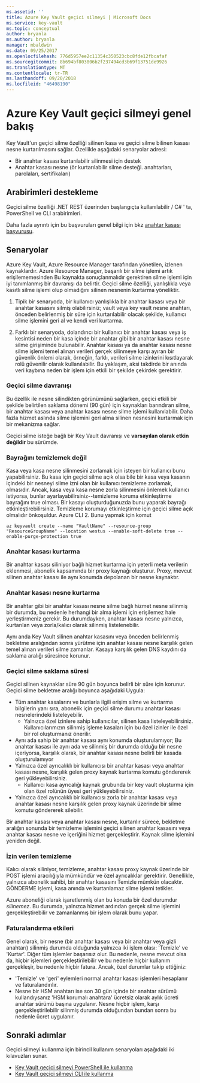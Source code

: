 ```yaml
---
ms.assetid: ''
title: Azure Key Vault geçici silmeyi | Microsoft Docs
ms.service: key-vault
ms.topic: conceptual
author: bryanla
ms.author: bryanla
manager: mbaldwin
ms.date: 09/25/2017
ms.openlocfilehash: 776d5957ee2c11354c350523cbc8fde12fbcafaf
ms.sourcegitcommit: 8b694bf803806b2f237494cd3b69f13751de9926
ms.translationtype: MT
ms.contentlocale: tr-TR
ms.lasthandoff: 09/20/2018
ms.locfileid: "46498190"
---
```

# <a name="azure-key-vault-soft-delete-overview"></a>Azure Key Vault geçici silmeyi genel bakış

Key Vault'un geçici silme özelliği silinen kasa ve geçici silme bilinen kasası nesne kurtarılmasını sağlar. Özellikle aşağıdaki senaryolar adresi:

- Bir anahtar kasası kurtarılabilir silinmesi için destek
- Anahtar kasası nesne (ör kurtarılabilir silme desteği. anahtarları, parolaları, sertifikaları)

## <a name="supporting-interfaces"></a>Arabirimleri destekleme

Geçici silme özelliği .NET REST üzerinden başlangıçta kullanılabilir / C# ' ta, PowerShell ve CLI arabirimleri.

Daha fazla ayrıntı için bu başvuruları genel bilgi için bkz [anahtar kasası başvurusu](https://docs.microsoft.com/azure/key-vault/).

## <a name="scenarios"></a>Senaryolar

Azure Key Vault, Azure Resource Manager tarafından yönetilen, izlenen kaynaklardır. Azure Resource Manager, başarılı bir silme işlemi artık erişilememesinden Bu kaynakta sonuçlanmalıdır gerektiren silme işlemi için iyi tanımlanmış bir davranışı da belirtir. Geçici silme özelliği, yanlışlıkla veya kasıtlı silme işlemi olup olmadığını silinen nesnenin kurtarma yöneliktir.

1. Tipik bir senaryoda, bir kullanıcı yanlışlıkla bir anahtar kasası veya bir anahtar kasasını silmiş olabilirsiniz; vault veya key vault nesne anahtarı, önceden belirlenmiş bir süre için kurtarılabilir olacak şekilde, kullanıcı silme işlemini geri al ve kendi veri kurtarma.

2. Farklı bir senaryoda, dolandırıcı bir kullanıcı bir anahtar kasası veya iş kesintisi neden bir kasa içinde bir anahtar gibi bir anahtar kasası nesne silme girişiminde bulunabilir. Anahtar kasası ya da anahtar kasası nesne silme işlemi temel alınan verileri gerçek silinmeye karşı ayıran bir güvenlik önlemi olarak, örneğin, farklı, verileri silme izinlerini kısıtlayarak rolü güvenilir olarak kullanılabilir. Bu yaklaşım, aksi takdirde bir anında veri kaybına neden bir işlem için etkili bir şekilde çekirdek gerektirir.

### <a name="soft-delete-behavior"></a>Geçici silme davranışı

Bu özellik ile nesne silindikten görünümünü sağlarken, geçici etkili bir şekilde belirtilen saklama dönemi (90 gün) için kaynakları barındıran silme, bir anahtar kasası veya anahtar kasası nesne silme işlemi kullanılabilir. Daha fazla hizmet aslında silme işlemini geri alma silinen nesnesini kurtarmak için bir mekanizma sağlar. 

Geçici silme isteğe bağlı bir Key Vault davranışı ve **varsayılan olarak etkin değildir** bu sürümde. 

### <a name="do-not-purge-flag"></a>Bayrağını temizlemek değil
Kasa veya kasa nesne silinmesini zorlamak için isteyen bir kullanıcı bunu yapabilirsiniz. Bu kasa için geçici silme açık olsa bile bir kasa veya kasanın içindeki bir nesneyi silme izni olan bir kullanıcı temizleme zorlamak, olmasıdır. Ancak, kasa veya kasa nesne zorla silinmesini önlemek kullanıcı istiyorsa, bunlar ayarlayabilirsiniz--temizleme koruma etkinleştirme bayrağını true olması. Bir kasayı oluşturduğunuzda bunu yaparak bayrağı etkinleştirebilirsiniz. Temizleme korumayı etkinleştirme için geçici silme açık olmalıdır önkoşuldur. Azure CLI 2. Bunu yapmak için komut

```
az keyvault create --name "VaultName" --resource-group "ResourceGroupName" --location westus --enable-soft-delete true --enable-purge-protection true
```

### <a name="key-vault-recovery"></a>Anahtar kasası kurtarma

Bir anahtar kasası siliniyor bağlı hizmet kurtarma için yeterli meta verilerin eklenmesi, abonelik kapsamında bir proxy kaynağı oluşturur. Proxy, mevcut silinen anahtar kasası ile aynı konumda depolanan bir nesne kaynaktır. 

### <a name="key-vault-object-recovery"></a>Anahtar kasası nesne kurtarma

Bir anahtar gibi bir anahtar kasası nesne silme bağlı hizmet nesne silinmiş bir durumda, bu nedenle herhangi bir alma işlemi için erişilemez hale yerleştirmeniz gerekir. Bu durumdayken, anahtar kasası nesne yalnızca, kurtarılan veya zorla/kalıcı olarak silinmiş listelenebilir. 

Aynı anda Key Vault silinen anahtar kasasını veya önceden belirlenmiş bekletme aralığından sonra yürütme için anahtar kasası nesne karşılık gelen temel alınan verileri silme zamanlar. Kasaya karşılık gelen DNS kaydını da saklama aralığı süresince korunur.

### <a name="soft-delete-retention-period"></a>Geçici silme saklama süresi

Geçici silinen kaynaklar süre 90 gün boyunca belirli bir süre için korunur. Geçici silme bekletme aralığı boyunca aşağıdaki Uygula:

- Tüm anahtar kasalarını ve bunlarla ilgili erişim silme ve kurtarma bilgilerin yanı sıra, abonelik için geçici silme durumu anahtar kasası nesnelerindeki listeleyebilir.
    - Yalnızca özel izinlere sahip kullanıcılar, silinen kasa listeleyebilirsiniz. Kullanıcılarımızın silinmiş işleme kasaları için bu özel izinler ile özel bir rol oluşturmanız önerilir.
- Aynı ada sahip bir anahtar kasası aynı konumda oluşturulamıyor; Bu anahtar kasası ile aynı ada ve silinmiş bir durumda olduğu bir nesne içeriyorsa, karşılık olarak, bir anahtar kasası nesne belirli bir kasada oluşturulamıyor 
- Yalnızca özel ayrıcalıklı bir kullanıcısı bir anahtar kasası veya anahtar kasası nesne, karşılık gelen proxy kaynak kurtarma komutu göndererek geri yükleyebilirsiniz.
    - Kullanıcı kasa ayrıcalığı kaynak grubunda bir key vault oluşturma için olan özel rolünün üyesi geri yükleyebilirsiniz.
- Yalnızca özel ayrıcalıklı bir kullanıcısı zorla bir anahtar kasası veya anahtar kasası nesne karşılık gelen proxy kaynak üzerinde bir silme komutu göndererek silebilir.

Bir anahtar kasası veya anahtar kasası nesne, kurtarılır sürece, bekletme aralığın sonunda bir temizleme işlemini geçici silinen anahtar kasasını veya anahtar kasası nesne ve içeriğini hizmet gerçekleştirir. Kaynak silme işlemini yeniden değil.

### <a name="permitted-purge"></a>İzin verilen temizleme

Kalıcı olarak siliniyor, temizleme, anahtar kasası proxy kaynak üzerinde bir POST işlemi aracılığıyla mümkündür ve özel ayrıcalıklar gerektirir. Genellikle, yalnızca abonelik sahibi, bir anahtar kasasını Temizle mümkün olacaktır. GÖNDERME işlemi, kasa anında ve kurtarılamaz silme işlemi tetikler. 

Azure aboneliği olarak işaretlenmiş olan bu konuda bir özel durumdur *silinemez*. Bu durumda, yalnızca hizmet ardından gerçek silme işlemini gerçekleştirebilir ve zamanlanmış bir işlem olarak bunu yapar. 

### <a name="billing-implications"></a>Faturalandırma etkileri

Genel olarak, bir nesne (bir anahtar kasası veya bir anahtar veya gizli anahtarı) silinmiş durumda olduğunda yalnızca iki işlem olası: 'Temizle' ve 'Kurtar'. Diğer tüm işlemler başarısız olur. Bu nedenle, nesne mevcut olsa da, hiçbir işlemleri gerçekleştirilebilir ve bu nedenle hiçbir kullanım gerçekleşir, bu nedenle hiçbir fatura. Ancak, özel durumlar takip ettiğiniz:

- 'Temizle' ve 'geri' eylemleri normal anahtar kasası işlemleri hesaplanır ve faturalandırılır.
- Nesne bir HSM anahtarı ise son 30 gün içinde bir anahtar sürümü kullandıysanız 'HSM korumalı anahtara' ücretsiz olarak aylık ücreti anahtar sürümü başına uygulanır. Nesne hiçbir işlem, karşı gerçekleştirilebilir silinmiş durumda olduğundan bundan sonra bu nedenle ücret uygulanır.

## <a name="next-steps"></a>Sonraki adımlar

Geçici silmeyi kullanma için birincil kullanım senaryoları aşağıdaki iki kılavuzları sunar.

- [Key Vault geçici silmeyi PowerShell ile kullanma](key-vault-soft-delete-powershell.md) 
- [Key Vault geçici silmeyi CLI ile kullanma](key-vault-soft-delete-cli.md)


